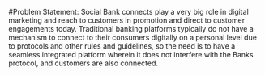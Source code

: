 #Problem Statement:
Social Bank connects play a very big role in digital marketing and reach to customers in promotion and direct to customer engagements today. Traditional banking platforms typically do not have a mechanism to connect to their consumers digitally on a personal level due to protocols and other rules and guidelines, so the need is to have a seamless integrated platform wherein it does not interfere with the Banks protocol, and customers are also connected.